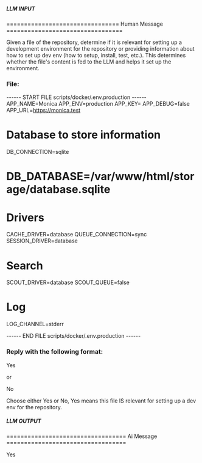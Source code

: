 ##### LLM INPUT #####
================================ Human Message =================================

Given a file of the repository, determine if it is relevant for setting up a development environment for the repository or providing information about how to set up dev env (how to setup, install, test, etc.). This determines whether the file's content is fed to the LLM and helps it set up the environment.

### File:
------ START FILE scripts/docker/.env.production ------
APP_NAME=Monica
APP_ENV=production
APP_KEY=
APP_DEBUG=false
APP_URL=https://monica.test

# Database to store information
DB_CONNECTION=sqlite
# DB_DATABASE=/var/www/html/storage/database.sqlite

# Drivers
CACHE_DRIVER=database
QUEUE_CONNECTION=sync
SESSION_DRIVER=database

# Search
SCOUT_DRIVER=database
SCOUT_QUEUE=false

# Log
LOG_CHANNEL=stderr

------ END FILE scripts/docker/.env.production ------

### Reply with the following format:

<rel>Yes</rel>

or

<rel>No</rel>

Choose either Yes or No, Yes means this file IS relevant for setting up a dev env for the repository.

##### LLM OUTPUT #####
================================== Ai Message ==================================

<rel>Yes</rel>